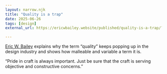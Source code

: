 ```yaml
---
layout: narrow.njk
title: "Quality is a trap"
date: 2025-06-26
tags: [design]
external_url: https://ericwbailey.website/published/quality-is-a-trap/?ref=daniel.pizza

---
```


<a href="https://ericwbailey.website/?ref=daniel.pizza" title="Eric W. Bailey" rel="external">Eric W. Bailey</a> explains why the term “quality” keeps popping up in the design industry and shows how malleable and variable a term it is.

“Pride in craft is always important. Just be sure that the craft is serving objective and constructive concerns.”